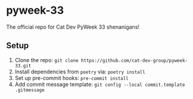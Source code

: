 # pyweek-33
The official repo for Cat Dev PyWeek 33 shenanigans!


## Setup
1. Clone the repo: `git clone https://github.com/cat-dev-group/pyweek-33.git`
2. Install dependencies from `poetry` via: `poetry install`
3. Set up pre-commit hooks: `pre-commit install`
4. Add commit message template: `git config --local commit.template .gitmessage`
